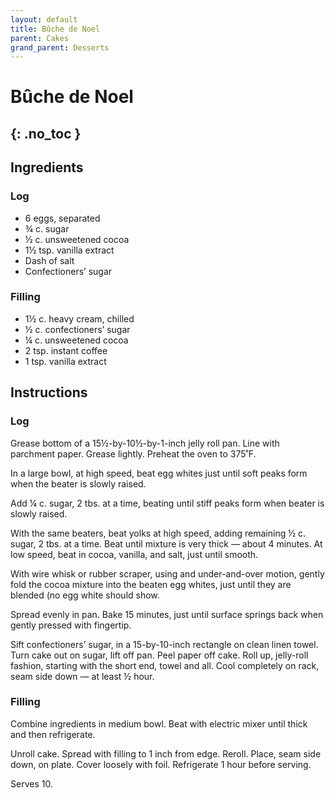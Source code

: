 ```yaml
---
layout: default
title: Bûche de Noel
parent: Cakes
grand_parent: Desserts
---
```


# Bûche de Noel
{: .no_toc }
---

## Ingredients
### Log

<ul>
	<li>6 eggs, separated</li>
	<li>¾ c. sugar</li>
	<li>½ c. unsweetened cocoa</li>
	<li>1½ tsp. vanilla extract</li>
	<li>Dash of salt</li>
	<li>Confectioners’ sugar</li>
</ul>

### Filling

<ul>
	<li>1½ c. heavy cream, chilled</li>
	<li>½ c. confectioners’ sugar</li>
	<li>¼ c. unsweetened cocoa</li>
	<li>2 tsp. instant coffee</li>
	<li>1 tsp. vanilla extract</li>
</ul>

## Instructions
### Log

Grease bottom of a 15½-by-10½-by-1-inch jelly roll pan. Line with parchment paper. Grease lightly. Preheat the oven to 375˚F.

In a large bowl, at high speed, beat egg whites just until soft peaks form when the beater is slowly raised.

Add ¼ c. sugar, 2 tbs. at a time, beating until stiff peaks form when beater is slowly raised.

With the same beaters, beat yolks at high speed, adding remaining ½ c. sugar, 2 tbs. at a time. Beat until mixture is very thick — about 4 minutes. At low speed, beat in cocoa, vanilla, and salt, just until smooth.

With wire whisk or rubber scraper, using and under-and-over motion, gently fold the cocoa mixture into the beaten egg whites, just until they are blended (no egg white should show.

Spread evenly in pan. Bake 15 minutes, just until surface springs back when gently pressed with fingertip.

Sift confectioners’ sugar, in a 15-by-10-inch rectangle on clean linen towel. Turn cake out on sugar, lift off pan. Peel paper off cake. Roll up, jelly-roll fashion, starting with the short end, towel and all. Cool completely on rack, seam side down — at least ½ hour.

### Filling

Combine ingredients in medium bowl. Beat with electric mixer until thick and then refrigerate.

Unroll cake. Spread with filling to 1 inch from edge. Reroll. Place, seam side down, on plate. Cover loosely with foil. Refrigerate 1 hour before serving.

Serves 10.